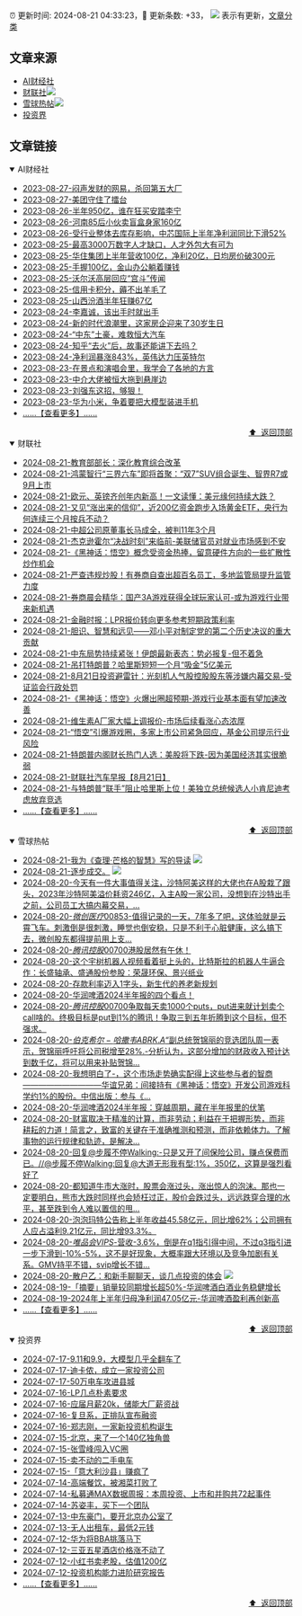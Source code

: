 ##

:alarm_clock: 更新时间: 2024-08-21 04:33:23，:rocket: 更新条数: +33， ![](/assets/dot.png) 表示有更新，[文章分类](/TAGS.md)

## 文章来源

- [AI财经社](#ai财经社)  
- [财联社](#财联社)![](/assets/dot.png)   
- [雪球热帖](#雪球热帖)![](/assets/dot.png)   
- [投资界](#投资界)  

## 文章链接

<details open>
<summary id="ai财经社">
 AI财经社
</summary>


- [2023-08-27-闷声发财的网易，杀回第五大厂](https://www.aicaijing.com.cn/article/18610)  
- [2023-08-27-美团守住了擂台](https://www.aicaijing.com.cn/article/18611)  
- [2023-08-26-半年950亿，谁在狂买安踏李宁](https://www.aicaijing.com.cn/article/18607)  
- [2023-08-26-河南85后小伙卖盲盒身家160亿](https://www.aicaijing.com.cn/article/18608)  
- [2023-08-26-受行业整体去库存影响，中芯国际上半年净利润同比下滑52%](https://www.aicaijing.com.cn/article/18609)  
- [2023-08-25-最高3000万数字人才缺口，人才外包大有可为](https://www.aicaijing.com.cn/article/18601)  
- [2023-08-25-华住集团上半年营收100亿，净利20亿，日均房价破300元](https://www.aicaijing.com.cn/article/18602)  
- [2023-08-25-手握100亿，金山办公躺着赚钱](https://www.aicaijing.com.cn/article/18603)  
- [2023-08-25-沃尔沃高层回应“宫斗”传闻](https://www.aicaijing.com.cn/article/18604)  
- [2023-08-25-信用卡积分，薅不出羊毛了](https://www.aicaijing.com.cn/article/18605)  
- [2023-08-25-山西汾酒半年狂赚67亿](https://www.aicaijing.com.cn/article/18606)  
- [2023-08-24-李嘉诚，该出手时就出手](https://www.aicaijing.com.cn/article/18596)  
- [2023-08-24-新的时代浪潮里，这家房企迎来了30岁生日](https://www.aicaijing.com.cn/article/18597)  
- [2023-08-24-“中东”土豪，难救恒大汽车](https://www.aicaijing.com.cn/article/18598)  
- [2023-08-24-知乎“去火”后，故事还能讲下去吗？](https://www.aicaijing.com.cn/article/18599)  
- [2023-08-24-净利润暴涨843%，英伟达力压英特尔](https://www.aicaijing.com.cn/article/18600)  
- [2023-08-23-在景点和演唱会里，我学会了各地的方言](https://www.aicaijing.com.cn/article/18591)  
- [2023-08-23-中介大佬被恒大拖到悬崖边](https://www.aicaijing.com.cn/article/18592)  
- [2023-08-23-刘强东这招，够狠！](https://www.aicaijing.com.cn/article/18593)  
- [2023-08-23-华为小米，争着要把大模型装进手机](https://www.aicaijing.com.cn/article/18594)  
- [......【查看更多】......](/details/AI财经社.md)

<div align="right"><a href="#文章来源">⬆ &nbsp;返回顶部</a></div>
</details>

<details open>
<summary id="财联社">
 财联社
</summary>


- [2024-08-21-教育部部长：深化教育综合改革](https://www.cls.cn/detail/1770754)  
- [2024-08-21-鸿蒙智行“三界六车”即将首聚：“双7”SUV组合诞生、智界R7或9月上市](https://www.cls.cn/detail/1770755)  
- [2024-08-21-欧元、英镑齐创年内新高！一文读懂：美元缘何持续大跌？](https://www.cls.cn/detail/1770752)  
- [2024-08-21-又见“涨出来的信仰”，近200亿资金跑步入场黄金ETF，央行为何连续三个月按兵不动？](https://www.cls.cn/detail/1770656)  
- [2024-08-21-中超公司原董事长马成全，被判11年3个月](https://www.cls.cn/detail/1770628)  
- [2024-08-21-杰克逊霍尔“决战时刻”来临前-美联储官员对就业市场感到不安](https://www.cls.cn/detail/1770619)  
- [2024-08-21-《黑神话：悟空》概念受资金热捧，留意硬件方向的一些扩散性炒作机会](https://www.cls.cn/detail/1770611)  
- [2024-08-21-严查违规炒股！有券商自查出超百名员工，多地监管局提升监管力度](https://www.cls.cn/detail/1770605)  
- [2024-08-21-券商晨会精华：国产3A游戏获得全球玩家认可-或为游戏行业带来新机遇](https://www.cls.cn/detail/1770552)  
- [2024-08-21-金融时报：LPR报价转向更多参考短期政策利率](https://www.cls.cn/detail/1770549)  
- [2024-08-21-胆识、智慧和远见——邓小平对制定党的第二个历史决议的重大贡献](https://www.cls.cn/detail/1770505)  
- [2024-08-21-中东局势持续紧张！伊朗最新表态：势必报复-但不着急](https://www.cls.cn/detail/1770547)  
- [2024-08-21-吊打特朗普？哈里斯短短一个月“吸金”5亿美元](https://www.cls.cn/detail/1770550)  
- [2024-08-21-8月21日投资避雷针：光刻机人气股控股股东等涉嫌内幕交易-受证监会行政处罚](https://www.cls.cn/detail/1770541)  
- [2024-08-21-《黑神话：悟空》火爆出圈超预期-游戏行业基本面有望加速改善](https://www.cls.cn/detail/1770504)  
- [2024-08-21-维生素A厂家大幅上调报价-市场后续看涨心态浓厚](https://www.cls.cn/detail/1770495)  
- [2024-08-21-“悟空”引爆游戏圈，多家上市公司紧急回应，基金公司提示行业风险](https://www.cls.cn/detail/1770560)  
- [2024-08-21-特朗普内阁财长热门人选：美股将下跌-因为美国经济其实很脆弱](https://www.cls.cn/detail/1770556)  
- [2024-08-21-财联社汽车早报【8月21日】](https://www.cls.cn/detail/1770581)  
- [2024-08-21-与特朗普“联手”阻止哈里斯上位！美独立总统候选人小肯尼迪考虑放弃竞选](https://www.cls.cn/detail/1770638)  
- [......【查看更多】......](/details/财联社.md)

<div align="right"><a href="#文章来源">⬆ &nbsp;返回顶部</a></div>
</details>

<details open>
<summary id="雪球热帖">
 雪球热帖
</summary>


- [2024-08-21-我为《查理·芒格的智慧》写的导读](https://xueqiu.com/9598793634/301760894) ![](/assets/new.png)  
- [2024-08-21-逐步成交。](https://xueqiu.com/2241249492/301768963) ![](/assets/new.png)  
- [2024-08-20-今天有一件大事值得关注，沙特阿美这样的大佬也在A股栽了跟头，2023年沙特阿美溢价耗资246亿，入主A股一家公司，没想到在沙特出手之前，公司员工大搞内幕交易，...](https://xueqiu.com/9048045332/301673066)  
- [2024-08-20-$微创医疗00853$-值得记录的一天，7年多了吧，这体验就是云霄飞车。刺激倒是很刺激，睡觉也倒安稳，只是不利于心脏健康，这么搞下去，微创股东都得提前用上支...](https://xueqiu.com/7355827634/301713944)  
- [2024-08-20-$腾讯控股00700$港股居然有午休！](https://xueqiu.com/1247347556/301638422)  
- [2024-08-20-这个宇树机器人视频看着挺上头的，比特斯拉的机器人牛逼合作：长盛轴承、盛通股份参股：荣晟环保、景兴纸业](https://xueqiu.com/3170926205/301613336)  
- [2024-08-20-存款利率迈入1字头，新生代的养老新规划](https://xueqiu.com/8554637108/301650487)  
- [2024-08-20-华润啤酒2024半年报的四个看点！](https://xueqiu.com/2496980475/301678851)  
- [2024-08-20-$腾讯控股00700$争取每天卖1000个puts，put进来就计划卖个call啥的。终极目标是put到1%的腾讯！争取三到五年折腾到这个目标，但不强求。](https://xueqiu.com/1247347556/301604944)  
- [2024-08-20-$伯克希尔-哈撒韦ABRK.A$“副总统贺锦丽的竞选团队周一表示，贺锦丽呼吁将公司税增至28%.-分析认为，这部分增加的财政收入预计达到数千亿，将可以用来补贴贺锦...](https://xueqiu.com/1247347556/301587930)  
- [2024-08-20-我想明白了-，这个市场走势确实配得上这些参与者的智商——————————华谊兄弟：间接持有《黑神话：悟空》开发公司游戏科学约1%的股份。中信出版：参与《...](https://xueqiu.com/2847763783/301639310)  
- [2024-08-20-华润啤酒2024半年报：穿越周期，藏在半年报里的伏笔](https://xueqiu.com/9210717241/301685778)  
- [2024-08-20-财富取决于精准的计算，而非劳动；利益在于把握形势，而非耕耘的力道！简言之，致富的关键在于准确推测和预测，而非依赖体力。了解事物的运行规律和轨迹，是解决...](https://xueqiu.com/6451611049/301634490)  
- [2024-08-20-回复@步履不停Walking:-只是又开了间保险公司，赚点保费而已。//@步履不停Walking:回复@大道无形我有型:1%，350亿，这算是强烈看好了](https://xueqiu.com/1247347556/301608606)  
- [2024-08-20-都知道牛市大涨时，股票会涨过头，涨出惊人的泡沫。那也一定要明白，熊市大跌时同样也会矫枉过正，股价会跌过头，远远跌穿合理的水平，甚至跌到令人难以置信的甩...](https://xueqiu.com/1436349830/301635103)  
- [2024-08-20-泡泡玛特公告称上半年收益45.58亿元，同比增62%；公司拥有人应占溢利9.21亿元，同比增93.3%。](https://xueqiu.com/5124430882/301681964)  
- [2024-08-20-$唯品会VIPS$-营收-3.6%，倒是在q1指引得中间，不过q3指引进一步下滑到-10%-5%，这不是好现象，大概率跟大环境以及竞争加剧有关系。GMV持平不错，svip增长不错...](https://xueqiu.com/4926075175/301690749)  
- [2024-08-20-散户乙：和新手聊聊天，谈几点投资的体会](https://xueqiu.com/1233777375/301732625) ![](/assets/new.png)  
- [2024-08-19-「摘要」销量较同期增长超50%-华润啤酒白酒业务稳健增长](https://xueqiu.com/9284738691/301497071)  
- [2024-08-19-2024年上半年归母净利润47.05亿元-华润啤酒盈利再创新高](https://xueqiu.com/1750631962/301494732)  
- [......【查看更多】......](/details/雪球热帖.md)

<div align="right"><a href="#文章来源">⬆ &nbsp;返回顶部</a></div>
</details>

<details open>
<summary id="投资界">
 投资界
</summary>


- [2024-07-17-9.11和9.9，大模型几乎全翻车了](https://posts.careerengine.us/p/6697778c44726b29bffa3a09)  
- [2024-07-17-迪卡侬，成立一家投资公司](https://posts.careerengine.us/p/6697778c44726b29bffa3a01)  
- [2024-07-17-50万电车攻进县城](https://posts.careerengine.us/p/6697779c831e1d29eea44253)  
- [2024-07-16-LP几点朴素要求](https://posts.careerengine.us/p/669636a8720ed522248054dc)  
- [2024-07-16-应届月薪20k，储能大厂薪资战](https://posts.careerengine.us/p/669636a8720ed522248054d4)  
- [2024-07-16-复旦系，正排队宣布融资](https://posts.careerengine.us/p/66963699cb38e136a496986c)  
- [2024-07-16-郑志刚，一家新投资机构诞生](https://posts.careerengine.us/p/66963699cb38e136a4969874)  
- [2024-07-15-北京，来了一个140亿独角兽](https://posts.careerengine.us/p/6694db59a0c3ac562b61f9af)  
- [2024-07-15-张雪峰闯入VC圈](https://posts.careerengine.us/p/6694db59a0c3ac562b61f9b7)  
- [2024-07-15-卖不动的二手电车](https://posts.careerengine.us/p/6694db6836b2f1565d9b541a)  
- [2024-07-15-「意大利沙县」赚疯了](https://posts.careerengine.us/p/6694db6836b2f1565d9b5422)  
- [2024-07-14-高端餐饮，被湘菜打败了](https://posts.careerengine.us/p/6693862333c6e710d0bf9dc4)  
- [2024-07-14-私募通MAX数据周报：本周投资、上市和并购共72起事件](https://posts.careerengine.us/p/6693862333c6e710d0bf9dcc)  
- [2024-07-14-苏姿丰，买下一个团队](https://posts.careerengine.us/p/6693861481427510b2b9c123)  
- [2024-07-13-中东豪门，要开北京办公室了](https://posts.careerengine.us/p/66922794a876f80d113b51fe)  
- [2024-07-13-无人出租车，最低2元钱](https://posts.careerengine.us/p/669227b82202ae0dfac5d713)  
- [2024-07-12-华为将BBA挑落马下](https://posts.careerengine.us/p/6690a6c68082df14ead7eaac)  
- [2024-07-12-三亚五星酒店价格涨不动了](https://posts.careerengine.us/p/6690a6c68082df14ead7eaa4)  
- [2024-07-12-小红书卖老股，估值1200亿](https://posts.careerengine.us/p/6690a6b756b00014bcc00e8f)  
- [2024-07-12-投资机构能力进阶研究报告](https://posts.careerengine.us/p/6690a6b756b00014bcc00e87)  
- [......【查看更多】......](/details/投资界.md)

<div align="right"><a href="#文章来源">⬆ &nbsp;返回顶部</a></div>
</details>
